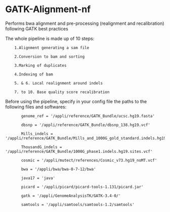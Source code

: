 # GATK-Alignment-nf
Performs bwa alignment and pre-processing (realignment and recalibration) following GATK best practices

The whole pipeline is made up of 10 steps: 

		1.Alignment generating a sam file

		2.Conversion to bam and sorting

		3.Marking of duplicates

		4.Indexing of bam

		5. & 6. Local realignment around indels

		7. to 10. Base quality score recalibration


Before using the pipeline, specify in your config file the paths to the following files and softwares:

		   genome_ref = '/appli/reference/GATK_Bundle/ucsc.hg19.fasta'
		   
		   dbsnp = '/appli/reference/GATK_Bundle/dbsnp_138.hg19.vcf'
		   
		   Mills_indels = '/appli/reference/GATK_Bundle/Mills_and_1000G_gold_standard.indels.hg19.sites.vcf'
		   
		   ThousandG_indels = '/appli/reference/GATK_Bundle/1000G_phase1.indels.hg19.sites.vcf'
		   
		   cosmic = '/appli/mutect/references/Cosmic_v73.hg19_noMT.vcf'
		   
		   bwa = '/appli/bwa/bwa-0-7-12/bwa'
		   
		   java17 = 'java'
		   
		   picard = '/appli/picard/picard-tools-1.131/picard.jar'
		   
		   gatk = '/appli/GenomeAnalysisTK/GATK-3.4-0/'
		   
		   samtools = '/appli/samtools/samtools-1.2/samtools'



		   

